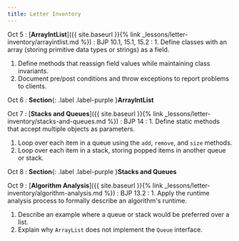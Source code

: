 ```yaml
---
title: Letter Inventory
---
```


Oct 5
: [**ArrayIntList**]({{ site.baseurl }}{% link _lessons/letter-inventory/arrayintlist.md %})
  : BJP 10.1, 15.1, 15.2
: 1. Define classes with an array (storing primitive data types or strings) as a field.
  1. Define methods that reassign field values while maintaining class invariants.
  1. Document pre/post conditions and throw exceptions to report problems to clients.

Oct 6
: **Section**{: .label .label-purple }**ArrayIntList**

Oct 7
: [**Stacks and Queues**]({{ site.baseurl }}{% link _lessons/letter-inventory/stacks-and-queues.md %})
  : BJP 14
: 1. Define static methods that accept multiple objects as parameters.
  1. Loop over each item in a queue using the `add`, `remove`, and `size` methods.
  1. Loop over each item in a stack, storing popped items in another queue or stack.

Oct 8
: **Section**{: .label .label-purple }**Stacks and Queues**

Oct 9
: [**Algorithm Analysis**]({{ site.baseurl }}{% link _lessons/letter-inventory/algorithm-analysis.md %})
  : BJP 13.2
: 1. Apply the runtime analysis process to formally describe an algorithm's runtime.
  1. Describe an example where a queue or stack would be preferred over a list.
  1. Explain why `ArrayList` does not implement the `Queue` interface.
